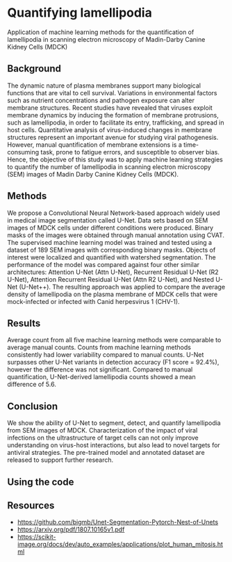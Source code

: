 # Quantifying lamellipodia
Application of machine learning methods for the quantification of lamellipodia in scanning electron microscopy of Madin-Darby Canine Kidney Cells (MDCK)

## Background
The dynamic nature of plasma membranes support many biological functions that are vital to cell survival. Variations in environmental factors such as nutrient concentrations and pathogen exposure can alter membrane structures. Recent studies have revealed that viruses exploit membrane dynamics by inducing the formation of membrane protrusions, such as lamellipodia, in order to facilitate its entry, trafficking, and spread in host cells. Quantitative analysis of virus-induced changes in membrane structures represent an important avenue for studying viral pathogenesis. However, manual quantification of membrane extensions is a time-consuming task, prone to fatigue errors, and susceptible to observer bias. Hence, the objective of this study was to apply machine learning strategies to quantify the number of lamellipodia in scanning electron microscopy (SEM) images of Madin Darby Canine Kidney Cells (MDCK).

## Methods
We propose a Convolutional Neural Network-based approach widely used in medical image segmentation called U-Net. Data sets based on SEM images of MDCK cells under different conditions were produced. Binary masks of the images were obtained through manual annotation using CVAT. The supervised machine learning model was trained and tested using a dataset of 189 SEM images with corresponding binary masks. Objects of interest were localized and quantified with watershed segmentation. The performance of the model was compared against four other similar architectures: Attention U-Net (Attn U-Net), Recurrent Residual U-Net (R2 U-Net), Attention Recurrent Residual U-Net (Attn R2 U-Net), and Nested U-Net (U-Net++). The resulting approach was applied to compare the average density of lamellipodia on the plasma membrane of MDCK cells that were mock-infected or infected with Canid herpesvirus 1 (CHV-1).

## Results
Average count from all five machine learning methods were comparable to average manual counts. Counts from machine learning methods consistently had lower variability compared to manual counts. U-Net surpasses other U-Net variants in detection accuracy (F1 score = 92.4%), however the difference was not significant. Compared to manual quantification, U-Net-derived lamellipodia counts showed a mean difference of 5.6.

## Conclusion
We show the ability of U-Net to segment, detect, and quantify lamellipodia from SEM images of MDCK. Characterization of the impact of viral infections on the ultrastructure of target cells can not only improve understanding on virus-host interactions, but also lead to novel targets for antiviral strategies. The pre-trained model and annotated dataset are released to support further research.

## Using the code

## Resources
* https://github.com/bigmb/Unet-Segmentation-Pytorch-Nest-of-Unets
* https://arxiv.org/pdf/1807.10165v1.pdf
* https://scikit-image.org/docs/dev/auto_examples/applications/plot_human_mitosis.html
